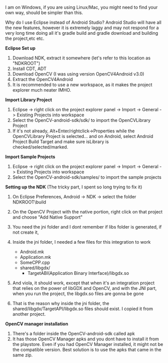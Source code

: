 I am on Windows, if you are using Linux/Mac, you might need to find your own way, should be simpler than this.

Why do I use Eclipse instead of Android Studio? Android Studio will have all the new features, however it is extremely laggy and may not respond for a very long time doing all it's gradle build and gradle download and building the project,etc etc.

**Eclipse Set up**

1.  Download NDK, extract it somewhere (let's refer to this location as "NDKROOT")
2. Install CDT, ADT
3. Download OpenCV (I was using version OpenCV4Android v3.0)
4. Extract the OpenCV4Android
5. It is recommended to use a new workspace, as it makes the project explorer much neater IMHO.

**Import Library Project**
1. Eclipse -> right click on the project explorer panel -> Import -> General -> Existing Projects into workspace
2. Select the OpenCV-android-sdk/sdk/ to import the OpenCVLibrary Project
3. If it's not already, Alt+Enter/rightclick->Properties while the OpenCVLibrary Project is selected... and on Android, select Android Project Build Target and make sure isLibrary is checked/selected/marked.

**Import Sample Projects**
1. Eclipse -> right click on the project explorer panel -> Import -> General -> Existing Projects into workspace
2. Select the OpenCV-android-sdk/samples/ to import the sample projects


**Setting up the NDK** (The tricky part, I spent so long trying to fix it)
1.  On Eclipse Preferences, Android -> NDK -> select the folder NDKROOT\build
2. On the OpenCV Project with the native portion, right click on that project and choose "Add Native Support"
3. You need the jni folder and I dont remember if libs folder is generated, if not create it,
4. Inside the jni folder, I needed a few files for this integration to work
    * Android.mk
    * Application.mk
    * SomeCPP.cpp
    * shared/libgdx/
      * TargetABI(Application Binary Interface)/libgdx.so

5. And viola, it should work, except that when it's an integration project that relies on the power of libGDX and OpenCV, and with the JNI part, when you run the project, the libgdx.so files are gonna be gone
6. That is the reason why inside the jni folder, the shared/libgdx/TargetAPI/libgdx.so files should exist. I copied it from another project.


**OpenCV manager installation**
1. There's a folder inside the OpenCV-android-sdk called apk
2. It has those OpenCV Manager apks and you dont have to install it from the playstore. Even if you had OpenCV Manager installed, it might not be the compatible version. Best solution is to use the apks that came in the same zip.
